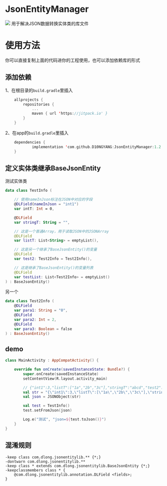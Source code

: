# JsonEntityManager
[![](https://jitpack.io/v/D10NGYANG/JsonEntityManager.svg)](https://jitpack.io/#D10NGYANG/JsonEntityManager)
 用于解决JSON数据转换实体类的库文件
# 使用方法
你可以直接复制上面的代码进你的工程使用，也可以添加依赖库的形式
## 添加依赖
1、在根目录的`build.gradle`里插入

```kotlin
	allprojects {
		repositories {
			...
			maven { url 'https://jitpack.io' }
		}
	}
```
2、在app的`build.gradle`里插入

```kotlin
	dependencies {
	        implementation 'com.github.D10NGYANG:JsonEntityManager:1.2'
	}
```
## 定义实体类继承BaseJsonEntity
测试实体类
```kotlin
data class TestInfo (

    // 使用nameInJson标注在JSON中对应的字段
    @DLField(nameInJson = "int1")
    var intT: Int = 0,

    @DLField
    var stringT: String = "",

    // 这是一个普通Array，用于读取JSON中的JSONArray
    @DLField
    var listT: List<String> = emptyList(),

    // 这是另一个继承了BaseJsonEntity()的变量
    @DLField
    var test2: Test2Info = Test2Info(),

    // 这是继承了BaseJsonEntity()的变量列表
    @DLField
    var testList: List<Test2Info> = emptyList()
) : BaseJsonEntity()
```
另一个
```kotlin
data class Test2Info (
    @DLField
    var para1: String = "0",
    @DLField
    var para2: Int = 2,
    @DLField
    var para3: Boolean = false
) : BaseJsonEntity()
```
## demo

```kotlin
class MainActivity : AppCompatActivity() {

    override fun onCreate(savedInstanceState: Bundle?) {
        super.onCreate(savedInstanceState)
        setContentView(R.layout.activity_main)

        // {"int1":3,"listT":["1a","2b","3c"],"stringT":"abcd","test2":{"para1":"efgh","para2":1234,"para3":true},"testList":[{"para1":"L0","para2":0,"para3":false},{"para1":"L1","para2":1,"para3":true}]}
        val str = "{\"int1\":3,\"listT\":[\"1a\",\"2b\",\"3c\"],\"stringT\":\"abcd\",\"test2\":{\"para1\":\"efgh\",\"para2\":1234,\"para3\":true},\"testList\":[{\"para1\":\"L0\",\"para2\":0,\"para3\":false},{\"para1\":\"L1\",\"para2\":1,\"para3\":true}]}"
        val json = JSONObject(str)

        val test = TestInfo()
        test.setFromJson(json)

        Log.e("测试", "json=${test.toJson()}")
    }
}
```
## 混淆规则

``` 
-keep class com.dlong.jsonentitylib.** {*;}
-dontwarn com.dlong.jsonentitylib.**
-keep class * extends com.dlong.jsonentitylib.BaseJsonEntity {*;}
-keepclassmembers class * {
    @com.dlong.jsonentitylib.annotation.DLField <fields>;
}
```
